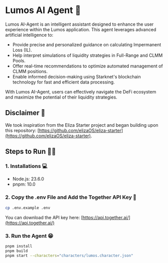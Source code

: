 # Lumos AI Agent 🤖

Lumos AI-Agent is an intelligent assistant designed to enhance the user experience within the Lumos application. This agent leverages advanced artificial intelligence to:

- Provide precise and personalized guidance on calculating Impermanent Loss (IL).
- Help interpret simulations of liquidity strategies in Full-Range and CLMM Pools.
- Offer real-time recommendations to optimize automated management of CLMM positions.
- Enable informed decision-making using Starknet's blockchain technology for fast and efficient data processing.

With Lumos AI-Agent, users can effectively navigate the DeFi ecosystem and maximize the potential of their liquidity strategies.

## Disclaimer 🚨

We took inspiration from the Eliza Starter project and began building upon this repository: [https://github.com/elizaOS/eliza-starter](https://github.com/elizaOS/eliza-starter).

## Steps to Run 🏃🏻

### 1. Installations 💻

- Node.js: 23.6.0
- pnpm: 10.0

### 2. Copy the .env File and Add the Together API Key 🔧

```bash
cp .env.example .env
```

You can download the API key here: [https://api.together.ai/](https://api.together.ai/)

### 3. Run the Agent 😁

```bash
pnpm install
pnpm build
pnpm start --characters="characters/lumos.character.json"
```
